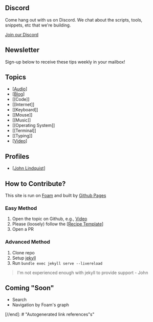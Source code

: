 ## Discord

Come hang out with us on Discord. We chat about the scripts, tools, snippets, etc that we're building.

[Join our Discord](https://discord.gg/ma8Dq4)

## Newsletter

Sign-up below to receive these tips weekly in your mailbox!

<script async data-uid="05e7fff1b6" src="https://johnlindquist.ck.page/05e7fff1b6/index.js" id="convertkit"></script>

## Topics

- [[Audio]]
- [[Blog]]
- [[Code]]
- [[Internet]]
- [[Keyboard]]
- [[Mouse]]
- [[Music]]
- [[Operating System]]
- [[Terminal]]
- [[Typing]]
- [[Video]]

## Profiles

- [[John Lindquist]]

## How to Contribute?

This site is run on [Foam](https://github.com/foambubble/foam) and built by [Github Pages](https://pages.github.com/)

### Easy Method

1. Open the topic on Github, e.g., [Video](https://github.com/johnlindquist/automatoes.com/blob/master/blog.md)
2. Please (loosely) follow the [[Recipe Template]]
3. Open a PR

### Advanced Method

1. Clone repo
2. Setup [jekyll](https://jekyllrb.com/)
3. Run `bundle exec jekyll serve --livereload`

> I'm not experienced enough with jekyll to provide support - John

## Coming "Soon"

- Search
- Navigation by Foam's graph

[//begin]: # "Autogenerated link references for markdown compatibility"
[Audio]: audio "Audio"
[Blog]: blog "Blog"
[Video]: video "Video"
[John Lindquist]: john-lindquist "John Lindquist"
[Recipe Template]: recipe-template "Recipe Template"
[//end]: # "Autogenerated link references"s"
